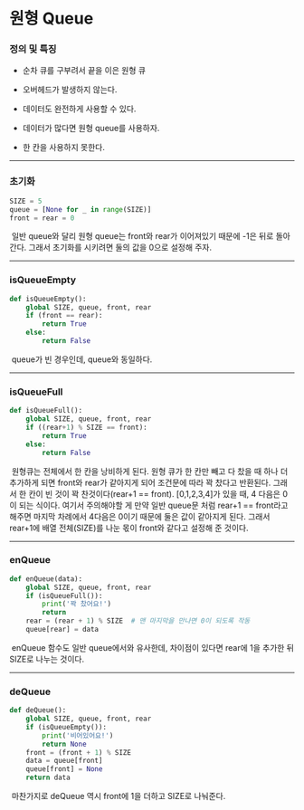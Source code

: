 # 원형 Queue



### 정의 및 특징

- 순차 큐를 구부려서 끝을 이은 원형 큐

- 오버헤드가 발생하지 않는다.
- 데이터도 완전하게 사용할 수 있다.
- 데이터가 많다면 원형 queue를 사용하자.
- 한 칸을 사용하지 못한다.



---



### 초기화

```python
SIZE = 5
queue = [None for _ in range(SIZE)]
front = rear = 0
```

​	일반 queue와 달리 원형 queue는 front와 rear가 이어져있기 때문에 -1은 뒤로 돌아간다. 그래서 초기화를 시키려면 둘의 값을 0으로 설정해 주자.



---



### isQueueEmpty

```python
def isQueueEmpty():
    global SIZE, queue, front, rear
    if (front == rear):
        return True
    else:
        return False
```

​	queue가 빈 경우인데, queue와 동일하다.



---



### isQueueFull

```python
def isQueueFull():
    global SIZE, queue, front, rear
    if ((rear+1) % SIZE == front):
        return True
    else:
        return False
```

​	원형큐는 전체에서 한 칸을 낭비하게 된다. 원형 큐가 한 칸만 빼고 다 찼을 때 하나 더 추가하게 되면 front와 rear가 같아지게 되어 조건문에 따라 꽉 찼다고 반환된다. 그래서 한 칸이 빈 것이 꽉 찬것이다(rear+1 == front). [0,1,2,3,4]가 있을 때, 4 다음은 0이 되는 식이다. 여기서 주의해야할 게 만약 일반 queue문 처럼 rear+1 == front라고 해주면 마지막 차례에서 4다음은 0이기 때문에 둘은 값이 같아지게 된다. 그래서 rear+1에 배열 전체(SIZE)를 나눈 몫이 front와 같다고 설정해 준 것이다.



---



### enQueue

```python
def enQueue(data):
    global SIZE, queue, front, rear
    if (isQueueFull()):
        print('꽉 찼어요!')
        return
    rear = (rear + 1) % SIZE  # 맨 마지막을 만나면 0이 되도록 작동
    queue[rear] = data
```

​	enQueue 함수도 일반 queue에서와 유사한데, 차이점이 있다면 rear에 1을 추가한 뒤 SIZE로 나누는 것이다.



---



### deQueue

```python
def deQueue():
    global SIZE, queue, front, rear
    if (isQueueEmpty()):
        print('비어있어요!')
        return None
    front = (front + 1) % SIZE
    data = queue[front]
    queue[front] = None
    return data
```

​	마찬가지로 deQueue 역시 front에 1을 더하고 SIZE로 나눠준다.
